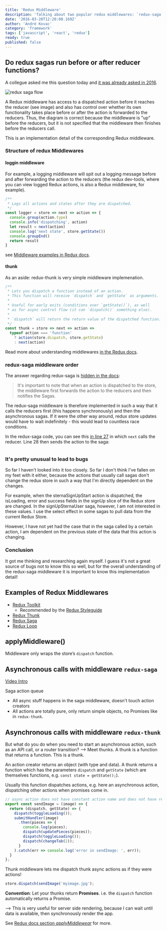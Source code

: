 ```yaml
---
title: 'Redux Middleware'
description: 'Talking about two popular redux middlewares: `redux-saga` and `redux-thunk`.'
date: '2016-03-20T12:20:00.169Z'
author: 'André Kovac'
category: 'framework'
tags: ['javascript', 'react', 'redux']
ready: true
published: false
---
```


## Do redux sagas run before or after reducer functions?

A collegue asked me this question today and [it was already asked in 2016](https://github.com/redux-saga/redux-saga/issues/148).

![redux saga flow](https://miro.medium.com/max/1400/1*QERgzuzphdQz4e0fNs1CFQ.gif)

A Redux middleware has access to a dispatched action before it reaches the reducer (see image) and also has control over whether its own functionality takes place before or after the action is forwarded to the reducers. Thus, the diagram is correct because the middleware is "up" before the reducers, but it is not specified that the middleware then finishes before the reducers call.

This is an implementation detail of the corresponding Redux middleware.

### Structure of redux Middlewares

#### loggin middleware

For example, a logging middleware will spit out a logging message before and after forwarding the action to the reducers (the redux dev-tools, where you can view logged Redux actions, is also a Redux middleware, for example).

```js
/**
 * Logs all actions and states after they are dispatched.
 */
const logger = store => next => action => {
  console.group(action.type)
  console.info('dispatching', action)
  let result = next(action)
  console.log('next state', store.getState())
  console.groupEnd()
  return result
}
```

see [Middleware examples in Redux docs](https://redux.js.org/understanding/history-and-design/middleware#seven-examples).


#### thunk

As an aside: redux-thunk is very simple middleware implemenation.

```js
/**
 * Lets you dispatch a function instead of an action.
 * This function will receive `dispatch` and `getState` as arguments.
 *
 * Useful for early exits (conditions over `getState()`), as well
 * as for async control flow (it can `dispatch()` something else).
 *
 * `dispatch` will return the return value of the dispatched function.
 */
const thunk = store => next => action =>
  typeof action === 'function'
    ? action(store.dispatch, store.getState)
    : next(action)
```

Read more about understanding middlewares [in the Redux docs](https://redux.js.org/understanding/history-and-design/middleware).

### redux-saga middleware order

The answer regarding redux-saga is [hidden in the docs](https://redux-saga.js.org/docs/api/index.html#selectselector-args):

>It's important to note that when an action is dispatched to the store, the middleware first
>forwards the action to the reducers and then notifies the Sagas.

The redux-saga middleware is therefore implemented in such a way that it calls the reducers first (this happens synchronously) and then the asynchronous sagas. If it were the other way around, redux store updates would have to wait indefinitely - this would lead to countless race conditions.

In the redux-saga code, you can see this [in line 27](https://github.com/redux-saga/redux-saga/blob/master/packages/core/src/internal/middleware.js#L27) in which `next` calls the reducer. Line 28 then sends the action to the saga:

```js

```

### It's pretty unusual to lead to bugs

So far I haven't looked into it too closely. So far I don't think I've fallen on my feet with it either, because the actions that usually call sagas don't change the redux store in such a way that I'm directly dependent on the changes.

For example, when the sternaSignUpStart action is dispatched, the isLoading, error and success fields in the signUp slice of the Redux store are changed. In the signUpSternaUser saga, however, I am not interested in these values. I use the select effect in some sagas to pull data from the current Redux Store.

However, I have not yet had the case that in the saga called by a certain action, I am dependent on the previous state of the data that this action is changing.

### Conclusion

It got me thinking and researching again myself. I guess it's not a great source of bugs not to know this so well, but for the overall understanding of the redux-saga middleware it is important to know this implementation detail!

## Examples of Redux Middlewares

- [Redux Toolkit](https://redux.js.org/redux-toolkit/overview)
  - Recommended by the [Redux Styleguide](https://redux.js.org/style-guide/style-guide/)
- [Redux Thunk](https://github.com/reduxjs/redux-thunk)
- [Redux Saga](https://redux-saga.js.org/)
- [Redux Loop](https://github.com/redux-loop/redux-loop)

## applyMiddleware()

Middleware only wraps the store’s `dispatch` function.

## Asynchronous calls with middleware `redux-saga`

[Video Intro](https://www.youtube.com/watch?v=QJVdcIlqGwc)

Saga action queue

* All async stuff happens in the saga middleware, doesn't touch action creators
* All actions are totally pure, only return simple objects, no Promises like in `redux-thunk`.

## Asynchronous calls with middleware `redux-thunk`

But what do you do when you need to start an asynchronous action, such as an API call, or a router transition?
--> Meet thunks. A thunk is a function that returns a function. This is a thunk.

An action creator returns an object (with type and data). A thunk returns a function which has the parameters `dispatch` and `getState` (which are themselves functions, e.g. `const state = getState();`).

Usually this function dispatches actions, e.g. here an asynchronous action, dispatching other actions when promises come in.

```js
// async action does not have constant action name and does not have reducer
export const sendImage = (image) => {
  return (dispatch, getState) => {
    dispatch(toggleLoading());
    submitHandler(image)
      .then(pieces => {
        console.log(pieces);
        dispatch(updatePieces(pieces));
        dispatch(toggleLoading());
        dispatch(changeTab(2));
      }
    ).catch(err => console.log('error in sendImage: ', err));
  }
};
```

Thunk middleware lets me dispatch thunk async actions as if they were actions!

```js
store.dispatch(sendImage('myimage.jpg');
```

**Convention**: Let your thunks return **Promises**. i.e. the `dispatch` function automatically returns a Promise.

--> This is very useful for server side rendering, because I can wait until data is available, then synchronously render the app.

See [Redux docs section *applyMiddlewear*](file:///Users/andrekovac/dev/documentations%20docs/redux.js.org/docs/api/applyMiddleware.html) for more.
